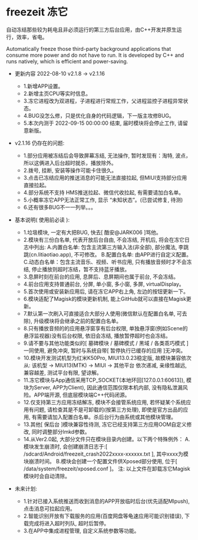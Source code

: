 # freezeit 冻它

自动冻结那些较为耗电且非必须运行的第三方后台应用，由C++开发并原生运行，效率，省电。

Automatically freeze those third-party background applications that consume more power and do not have to run. It is developed by C++ and runs natively, which is efficient and power-saving.


- 更新内容 2022-08-10 v2.1.8 -> v2.1.16
  - 1.新增APP设置。
  - 2.新增主页CPU等实时信息。
  - 3.冻它进程改为双进程，子进程进行常规工作，父进程监控子进程异常状态。
  - 4.BUG没怎么修，只是优化自身的代码逻辑，下一版主攻修BUG。
  - 5.本次内测于 2022-09-15 00:00:00 结束, 届时模块将会停止工作, 请留意新版。

- v2.1.16 仍存在的问题: 
  - 1.部分应用被冻结后会导致屏幕冻结, 无法操作, 暂时发现有：淘特, 波点，所以这俩进入后台超时就杀，播放除外。
  - 2.拨号, 挂断, 安装等操作可能卡住很久。
  - 3.点击已冻结应用的推送消息的可能无法直接拉起, 但MIUI支持部分应用直接拉起。
  - 4.部分系统不支持 HMS推送拉起、微信代收拉起, 有需要请加白名单。
  - 5.小概率冻它APP无法正常工作, 显示 “未知状态”。(已尝试修复, 待测)
  - 6.还有很多BUG不一一列举。。。

- 基本说明( 使用前必读 ): 
  - 1.垃圾模块, 一定有大把BUG, 快去[ 酷安@JARK006 ]骂他。
  - 2.模块有三份白名单, 代表开放后台自由, 不会冻结, 开机后, 将会在冻它日志中列出: 
      A.内置白名单: 包含主流第三方输入法(非全部), 部分魔法, 李跳跳(cn.litiaotiao.app), 不可修改。
      B.配置白名单: 由APP进行自定义配置。
      C.动态白名单：包含主流音乐、视频、听书应用, 只有播放音频时才不会冻结, 停止播放则超时冻结，暂不支持蓝牙播放。
  - 3.息屏时刻在前台的应用, 息屏后、息屏期间也属于前台, 不会冻结。
  - 4.前台应用支持普通前台, 分屏, 单小窗, 多小窗, 多屏, virtualDisplay。
  - 5.首次使用或安装新应用后, 请在冻它APP右上角, 左边的按钮更新一下。
  - 6.模块适配了Magisk的模块更新机制, 能上GitHub就可以直接在Magisk更新。
  - 7.默认第一次刷入可直接适合大部分人使用(微信默认在配置白名单, 可去除), 升级模块将会继承之前的配置白名单。
  - 8.只有播放音频的的应用悬浮窗享有后台权限, 单独悬浮窗(例如Scene的悬浮监视器)没有后台权限, 依旧会冻结, 播放暂停超时也会冻结。
  - 9.请不要与其他功能类似的[ 墓碑模块 / 墓碑模式 / 黑域 / 各类乖巧模式 ]一同使用, 避免冲突, 暂时与系统自带[ 暂停执行已缓存的应用 ]无冲突。
  - 10.模块开发测试机型为红米K50Pro, MIUI13.0.23稳定版, 故模块兼容依次从: 该机型 -> MIUI13(MTK) -> MIUI -> 其他平台 依次递减, 亲缘性越远, 兼容越差, 测试平台有限, 望谅解。
  - 11.冻它模块与App通信采用TCP_SOCKET(本地环回[127.0.0.1:60613]), 模块为Server, APP为Client), 因此通信范围仅限本机内部, 没有隐私泄漏风险。APP端开源, 但底层模块端C++代码闭源。
  - 12.仅支持第三方应用冻结解冻, 模块不会接管系统应用, 若怀疑某个系统应用有问题, 请检查其是不是可卸载的(按第三方处理), 即使是官方出品的应用, 有需要请加入配置白名单。杀后台行为由系统或其他模块管理。
  - 13.其他[ 保后台 ]模块兼容性待测, 冻它已经支持第三方应用OOM自定义修改, 同时调整部分lmkd参数。
  - 14.从Ver2.0起, 大部分文件只在模块目录内创建。以下两个特殊例外：
      A.模块发生崩溃时, 会创建崩溃日志于:[ /sdcard/Android/freezeit_crash2022xxxx-xxxxxx.txt ], 其中xxxx为模块崩溃时间。
      B.模块会创建一个配置文件供Xposed部分使用, 位于[ /data/system/freezeit/xposed.conf ]。
      注: 以上文件在卸载冻它Magisk模块时会自动清除。

- 未来计划: 
  - 1.针对已接入系统推送而收到消息的APP开放临时后台(优先适配MIpush), 点击消息可拉起应用。
  - 2.智能识别开放有下载服务的应用(百度网盘等龟速应用可能识别错误), 下载完成将进入超时列队, 超时后暂停。
  - 3.在APP中集成进程管理, 自定义系统参数等功能。
